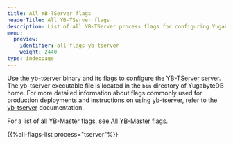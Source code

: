 ```yaml
---
title: All YB-TServer flags
headerTitle: All YB-TServer flags
description: List of all YB-TServer process flags for configuring YugabyteDB using yb-tserver
menu:
  preview:
    identifier: all-flags-yb-tserver
    weight: 2440
type: indexpage
---
```


Use the yb-tserver binary and its flags to configure the [YB-TServer](../../../architecture/concepts/yb-tserver/) server. The yb-tserver executable file is located in the `bin` directory of YugabyteDB home. For more detailed information about flags commonly used for production deployments and instructions on using yb-tserver, refer to the [yb-tserver](../yb-tserver/) documentation.

For a list of all YB-Master flags, see [All YB-Master flags](../all-flags-yb-master/).

{{%all-flags-list process="tserver"%}}
